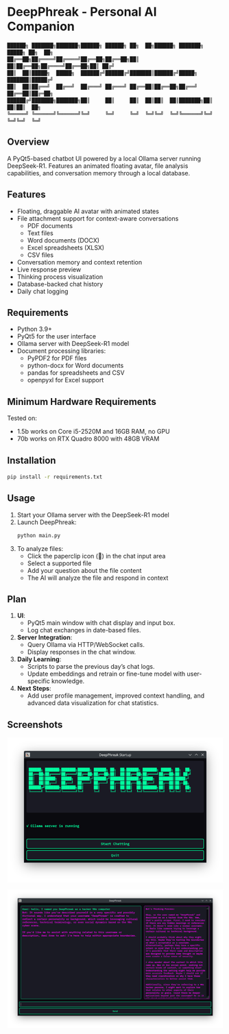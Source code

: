 # DeepPhreak - Personal AI Companion
```
██████╗ ███████╗███████╗██████╗ ██████╗ ██╗  ██╗██████╗ ███████╗ █████╗ ██╗  ██╗
██╔══██╗██╔════╝██╔════╝██╔══██╗██╔══██╗██║  ██║██╔══██╗██╔════╝██╔══██╗██║ ██╔╝
██║  ██║█████╗  █████╗  ██████╔╝██████╔╝███████║██████╔╝█████╗  ███████║█████╔╝ 
██║  ██║██╔══╝  ██╔══╝  ██╔═══╝ ██╔═══╝ ██╔══██║██╔══██╗██╔══╝  ██╔══██║██╔═██╗ 
██████╔╝███████╗███████╗██║     ██║     ██║  ██║██║  ██║███████╗██║  ██║██║  ██╗
╚═════╝ ╚══════╝╚══════╝╚═╝     ╚═╝     ╚═╝  ╚═╝╚═╝  ╚═╝╚══════╝╚═╝  ╚═╝╚═╝  ╚═╝
```

## Overview
A PyQt5-based chatbot UI powered by a local Ollama server running DeepSeek-R1. Features an animated floating avatar, file analysis capabilities, and conversation memory through a local database.

## Features
- Floating, draggable AI avatar with animated states
- File attachment support for context-aware conversations
  - PDF documents
  - Text files
  - Word documents (DOCX)
  - Excel spreadsheets (XLSX)
  - CSV files
- Conversation memory and context retention
- Live response preview
- Thinking process visualization
- Database-backed chat history
- Daily chat logging

## Requirements
- Python 3.9+
- PyQt5 for the user interface
- Ollama server with DeepSeek-R1 model
- Document processing libraries:
  - PyPDF2 for PDF files
  - python-docx for Word documents
  - pandas for spreadsheets and CSV
  - openpyxl for Excel support

## Minimum Hardware Requirements
Tested on:
- 1.5b works on Core i5-2520M and 16GB RAM, no GPU
- 70b works on RTX Quadro 8000 with 48GB VRAM

## Installation
```bash
pip install -r requirements.txt
```

## Usage
1. Start your Ollama server with the DeepSeek-R1 model
2. Launch DeepPhreak:
   ```bash
   python main.py
   ```
3. To analyze files:
   - Click the paperclip icon (📎) in the chat input area
   - Select a supported file
   - Add your question about the file content
   - The AI will analyze the file and respond in context

## Plan
1. **UI**: 
   - PyQt5 main window with chat display and input box.
   - Log chat exchanges in date-based files.
2. **Server Integration**: 
   - Query Ollama via HTTP/WebSocket calls.
   - Display responses in the chat window.
3. **Daily Learning**: 
   - Scripts to parse the previous day’s chat logs.
   - Update embeddings and retrain or fine-tune model with user-specific knowledge.
4. **Next Steps**:
   - Add user profile management, improved context handling, and advanced data visualization for chat statistics.

## Screenshots

![Screenshot Main Menu](screen1.png)

![Screenshot Chat](screen2.png)
